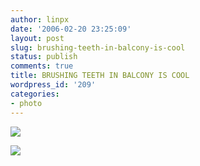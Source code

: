 ```yaml
---
author: linpx
date: '2006-02-20 23:25:09'
layout: post
slug: brushing-teeth-in-balcony-is-cool
status: publish
comments: true
title: BRUSHING TEETH IN BALCONY IS COOL
wordpress_id: '209'
categories:
- photo
---
```


![](http://static.flickr.com/42/102340438_8225974a24.jpg?v=0)

  

![](http://static.flickr.com/31/102340466_f6210f5698.jpg?v=0)

  

